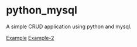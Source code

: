 # python_mysql
A simple CRUD application using python and mysql.


<a href="[https://motalibhossain.github.io/portfolio/](https://github.com/phanvantan73/python_mysql)https://github.com/phanvantan73/python_mysql">Example</a>
<a href="[[https://motalibhossain.github.io/portfolio/](https://github.com/phanvantan73/python_mysql)https://github.com/phanvantan73/python_mysql](https://github1s.com/johncris09/Pymysql)https://github1s.com/johncris09/Pymysql">Example-2</a>
